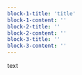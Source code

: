 ```yaml
---
block-1-title: 'title'
block-1-content: ''
block-2-title: ''
block-2-content: ''
block-3-title: ''
block-3-content: ''
---
```

text

